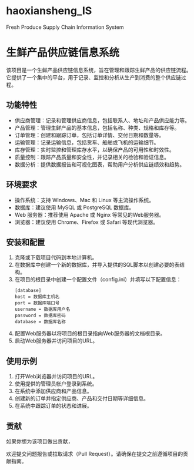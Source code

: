 # haoxiansheng_IS
Fresh Produce Supply Chain Information System
# 生鲜产品供应链信息系统

该项目是一个生鲜产品供应链信息系统，旨在管理和跟踪生鲜产品的供应链流程。它提供了一个集中的平台，用于记录、监控和分析从生产到消费的整个供应链过程。

## 功能特性

- 供应商管理：记录和管理供应商信息，包括联系人、地址和产品供应能力等。
- 产品管理：管理生鲜产品的基本信息，包括名称、种类、规格和库存等。
- 订单管理：创建和跟踪订单，包括订单详情、交付日期和数量等。
- 运输管理：记录运输信息，包括货车、船舶或飞机的运输细节。
- 库存管理：实时监控和管理库存水平，以确保产品的可用性和时效性。
- 质量控制：跟踪产品质量和安全性，并记录相关的检验和验证信息。
- 数据分析：提供数据报告和可视化图表，帮助用户分析供应链绩效和趋势。

## 环境要求

- 操作系统：支持 Windows、Mac 和 Linux 等主流操作系统。
- 数据库：建议使用 MySQL 或 PostgreSQL 数据库。
- Web 服务器：推荐使用 Apache 或 Nginx 等常见的Web服务器。
- 浏览器：建议使用 Chrome、Firefox 或 Safari 等现代浏览器。

## 安装和配置

1. 克隆或下载项目代码到本地计算机。
2. 在数据库中创建一个新的数据库，并导入提供的SQL脚本以创建必要的表结构。
3. 在项目的根目录中创建一个配置文件（config.ini）并填写以下配置信息：
   ```
   [database]
   host = 数据库主机名
   port = 数据库端口号
   username = 数据库用户名
   password = 数据库密码
   database = 数据库名称
   ```
4. 配置Web服务器以将项目的根目录指向Web服务器的文档根目录。
5. 启动Web服务器并访问项目的URL。

## 使用示例

1. 打开Web浏览器并访问项目的URL。
2. 使用提供的管理员帐户登录到系统。
3. 在系统中添加供应商和产品信息。
4. 创建新的订单并指定供应商、产品和交付日期等详细信息。
5. 在系统中跟踪订单的状态和进展。

## 贡献

如果你想为该项目做出贡献，

欢迎提交问题报告或拉取请求（Pull Request）。请确保在提交之前遵循项目的贡献指南。
